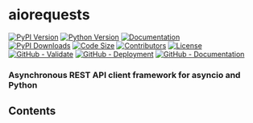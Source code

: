 # aiorequests

[![PyPI Version](https://img.shields.io/pypi/v/aiorequests?logo=pypi&label=Latest%20Version)](https://pypi.org/project/aiorequests)
[![Python Version](https://img.shields.io/pypi/pyversions/aiorequests.svg?logo=python&label=Supported%20Python%20Versions)](https://pypi.org/project/aiorequests/)
[![Documentation](https://img.shields.io/badge/Documentation-red.svg)](https://geo-martino.github.io/aiorequests/)
</br>
[![PyPI Downloads](https://img.shields.io/pypi/dm/aiorequests?label=Downloads)](https://pypi.org/project/aiorequests/)
[![Code Size](https://img.shields.io/github/languages/code-size/geo-martino/aiorequests?label=Code%20Size)](https://github.com/geo-martino/aiorequests)
[![Contributors](https://img.shields.io/github/contributors/geo-martino/aiorequests?logo=github&label=Contributors)](https://github.com/geo-martino/aiorequests/graphs/contributors)
[![License](https://img.shields.io/github/license/geo-martino/aiorequests?label=License)](https://github.com/geo-martino/aiorequests/blob/master/LICENSE)
</br>
[![GitHub - Validate](https://github.com/geo-martino/aiorequests/actions/workflows/validate.yml/badge.svg?branch=master)](https://github.com/geo-martino/aiorequests/actions/workflows/validate.yml)
[![GitHub - Deployment](https://github.com/geo-martino/aiorequests/actions/workflows/deploy.yml/badge.svg?event=release)](https://github.com/geo-martino/aiorequests/actions/workflows/deploy.yml)
[![GitHub - Documentation](https://github.com/geo-martino/aiorequests/actions/workflows/docs_publish.yml/badge.svg)](https://github.com/geo-martino/aiorequests/actions/workflows/docs_publish.yml)

### Asynchronous REST API client framework for asyncio and Python

## Contents
